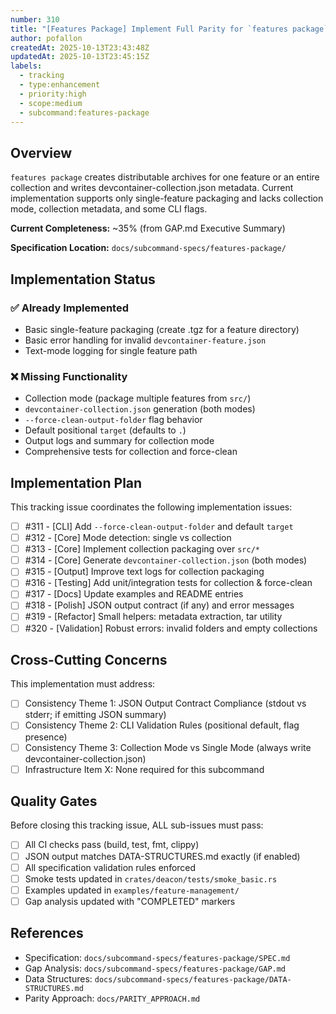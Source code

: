 ```yaml
---
number: 310
title: "[Features Package] Implement Full Parity for `features package`"
author: pofallon
createdAt: 2025-10-13T23:43:48Z
updatedAt: 2025-10-13T23:45:15Z
labels:
  - tracking
  - type:enhancement
  - priority:high
  - scope:medium
  - subcommand:features-package
---
```


## Overview
`features package` creates distributable archives for one feature or an entire collection and writes devcontainer-collection.json metadata. Current implementation supports only single-feature packaging and lacks collection mode, collection metadata, and some CLI flags.

**Current Completeness:** ~35% (from GAP.md Executive Summary)

**Specification Location:** `docs/subcommand-specs/features-package/`

## Implementation Status

### ✅ Already Implemented
- Basic single-feature packaging (create .tgz for a feature directory)
- Basic error handling for invalid `devcontainer-feature.json`
- Text-mode logging for single feature path

### ❌ Missing Functionality
- Collection mode (package multiple features from `src/`)
- `devcontainer-collection.json` generation (both modes)
- `--force-clean-output-folder` flag behavior
- Default positional `target` (defaults to `.`)
- Output logs and summary for collection mode
- Comprehensive tests for collection and force-clean

## Implementation Plan

This tracking issue coordinates the following implementation issues:

- [ ] #311 - [CLI] Add `--force-clean-output-folder` and default `target`
- [ ] #312 - [Core] Mode detection: single vs collection
- [ ] #313 - [Core] Implement collection packaging over `src/*`
- [ ] #314 - [Core] Generate `devcontainer-collection.json` (both modes)
- [ ] #315 - [Output] Improve text logs for collection packaging
- [ ] #316 - [Testing] Add unit/integration tests for collection & force-clean
- [ ] #317 - [Docs] Update examples and README entries
- [ ] #318 - [Polish] JSON output contract (if any) and error messages
- [ ] #319 - [Refactor] Small helpers: metadata extraction, tar utility
- [ ] #320 - [Validation] Robust errors: invalid folders and empty collections

## Cross-Cutting Concerns

This implementation must address:

- [ ] Consistency Theme 1: JSON Output Contract Compliance (stdout vs stderr; if emitting JSON summary)
- [ ] Consistency Theme 2: CLI Validation Rules (positional default, flag presence)
- [ ] Consistency Theme 3: Collection Mode vs Single Mode (always write devcontainer-collection.json)
- [ ] Infrastructure Item X: None required for this subcommand

## Quality Gates

Before closing this tracking issue, ALL sub-issues must pass:

- [ ] All CI checks pass (build, test, fmt, clippy)
- [ ] JSON output matches DATA-STRUCTURES.md exactly (if enabled)
- [ ] All specification validation rules enforced
- [ ] Smoke tests updated in `crates/deacon/tests/smoke_basic.rs`
- [ ] Examples updated in `examples/feature-management/`
- [ ] Gap analysis updated with "COMPLETED" markers

## References

- Specification: `docs/subcommand-specs/features-package/SPEC.md`
- Gap Analysis: `docs/subcommand-specs/features-package/GAP.md`
- Data Structures: `docs/subcommand-specs/features-package/DATA-STRUCTURES.md`
- Parity Approach: `docs/PARITY_APPROACH.md`

